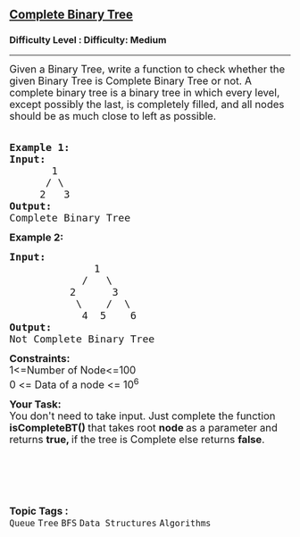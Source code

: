 <h2><a href="https://www.geeksforgeeks.org/problems/complete-binary-tree/1?itm_source=geeksforgeeks&itm_medium=article&itm_campaign=practice_card">Complete Binary Tree</a></h2><h3>Difficulty Level : Difficulty: Medium</h3><hr><div class="problems_problem_content__Xm_eO"><p><span style="font-size:18px">Given a Binary Tree, write a function to check whether the given Binary Tree is Complete Binary Tree or not. A complete binary tree&nbsp;is a binary tree in which every level, except possibly the last, is completely filled, and all nodes should be as much close to left as possible</span><span style="font-size:18px">.</span></p>

<pre><span style="font-size:18px">
<strong>Example 1:
Input:</strong>
       1
      / \
     2   3
<strong>Output:</strong>
Complete Binary Tree</span></pre>

<p><span style="font-size:18px"><strong>Example 2:</strong></span></p>

<pre><span style="font-size:18px"><strong>Input:</strong>
              1
            /   \
          2      3
           \    /  \
            4  5    6
<strong>Output:</strong>
Not Complete Binary Tree
</span></pre>

<p><span style="font-size:18px"><strong>Constraints:</strong><br>
1&lt;=Number of Node&lt;=100</span><br>
<span style="font-size:18px">0 &lt;= Data of a node &lt;= 10<sup>6</sup></span></p>

<p><span style="font-size:18px"><strong>Your Task:</strong><br>
You don't need to take input. Just complete the function<strong> isCompleteBT() </strong>that takes root <strong>node </strong>as a parameter and returns <strong>true, </strong>if the tree is Complete else returns <strong>false</strong>.</span></p>

<p>&nbsp;</p>

<p>&nbsp;</p>
</div><br><p><span style=font-size:18px><strong>Topic Tags : </strong><br><code>Queue</code>&nbsp;<code>Tree</code>&nbsp;<code>BFS</code>&nbsp;<code>Data Structures</code>&nbsp;<code>Algorithms</code>&nbsp;
